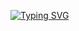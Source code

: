 [![Typing SVG](https://readme-typing-svg.demolab.com?font=Fira+Code&weight=500&size=21&duration=3000&pause=1000&color=F75B5B&width=435&lines=It's+Aryan+Solpankhi;Cybersecurity+Enthusiast;Bug+Bounty+Hunter)](https://git.io/typing-svg)
